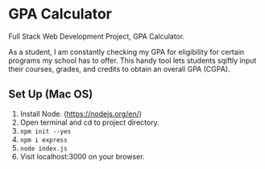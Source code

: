 # GPA Calculator
Full Stack Web Development Project, GPA Calculator.

As a student, I am constantly checking my GPA for eligibility for certain programs my school has to offer. This handy tool lets students sqiftly input their courses, grades, and credits to obtain an overall GPA (CGPA).  

## Set Up (Mac OS)
1. Install Node. (https://nodejs.org/en/)
2. Open terminal and cd to project directory. 
3. `npm init --yes`
4. `npm i express`
5. `node index.js`
6. Visit localhost:3000 on your browser.
